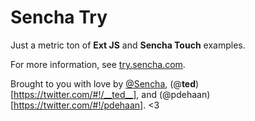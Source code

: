 # Sencha Try #

Just a metric ton of __Ext JS__ and __Sencha Touch__ examples.

For more information, see [try.sencha.com](http://try.sencha.com/).

Brought to you with love by [@Sencha](https://twitter.com/#!/sencha), (@__ted__)[https://twitter.com/#!/__ted__], and (@pdehaan)[https://twitter.com/#!/pdehaan]. <3
